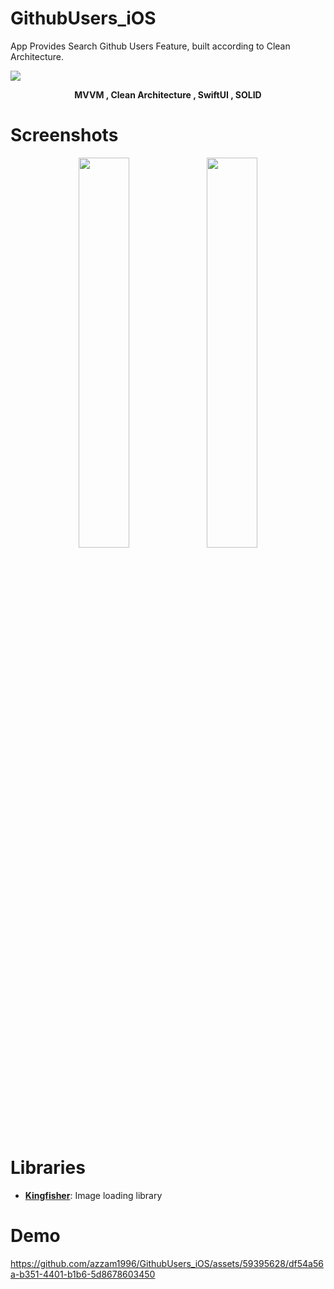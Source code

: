 # GithubUsers_iOS
App Provides Search Github Users Feature, built according to Clean Architecture.
<p>
<image src="/assets/clean_arch.png">
</p>

<p align="center">
<b>MVVM  ,  Clean Architecture  ,  SwiftUI  ,  SOLID </b>
</p>

# Screenshots
<p align="center">
<image src="/assets/image1.png" width="40%">
<image src="/assets/image2.png" width="40%">
</p>

# Libraries
* [**Kingfisher**](https://github.com/onevcat/Kingfisher): Image loading library

# Demo
https://github.com/azzam1996/GithubUsers_iOS/assets/59395628/df54a56a-b351-4401-b1b6-5d8678603450

